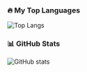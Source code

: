 ### 🔥 My Top Languages

![Top Langs](https://github-readme-stats.vercel.app/api/top-langs/?username=your-github-username&theme=tokyonight)

### 📊 GitHub Stats

![GitHub stats](https://github-readme-stats.vercel.app/api?username=your-github-username&show_icons=true&theme=tokyonight)
